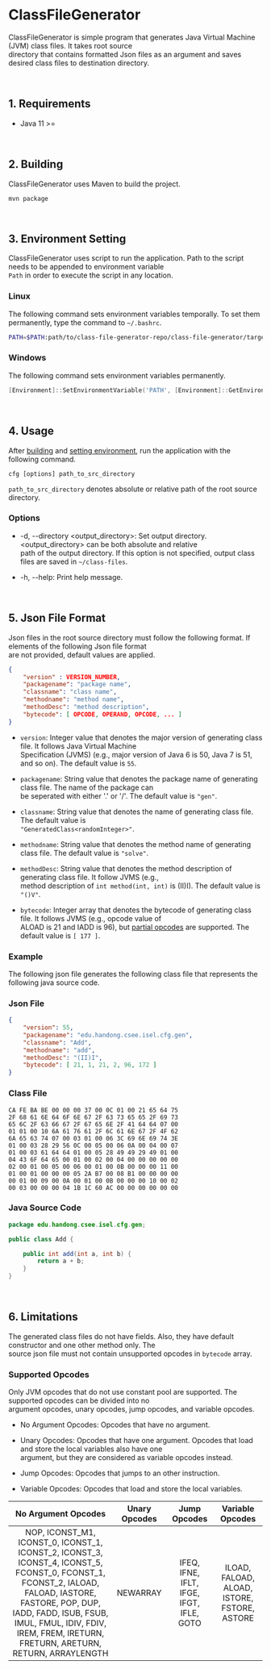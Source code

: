 # ClassFileGenerator

ClassFileGenerator is simple program that generates Java Virtual Machine (JVM) class files. It takes root source  
directory that contains formatted Json files as an argument and saves desired class files to destination directory.  

</br>

## 1. Requirements

- Java 11 >=

</br>

## 2. Building

ClassFileGenerator uses Maven to build the project.  

```console
mvn package
```

</br>

## 3. Environment Setting

ClassFileGenerator uses script to run the application. Path to the script needs to be appended to environment variable  
`Path` in order to execute the script in any location.

### Linux

The following command sets environment variables temporally. To set them permanently, type the command to `~/.bashrc`.

```bash
PATH=$PATH:path/to/class-file-generator-repo/class-file-generator/target/appassembler/bin
```

### Windows

The following command sets environment variables permanently.

```powershell
[Environment]::SetEnvironmentVariable('PATH', [Environment]::GetEnvironmentVariable('PATH', 'Machine') + ';path\to\class-file-generator-repo\class-file-generator\target\appassembler\bin', 'Machine')
```

</br>

## 4. Usage

After [building](#2-building) and [setting environment](#3-environment-setting), run the application with the following command.

```console
cfg [options] path_to_src_directory
```

`path_to_src_directory` denotes absolute or relative path of the root source directory.

### Options

- -d, --directory <output_directory>: Set output directory. <output_directory> can be both absolute and relative  
  path of the output directory. If this option is not specified, output class files are saved in `~/class-files`.

- -h, --help: Print help message.

</br>

## 5. Json File Format

Json files in the root source directory must follow the following format. If elements of the following Json file format  
are not provided, default values are applied.

```json
{
    "version" : VERSION_NUMBER,
    "packagename": "package name",
    "classname": "class name",
    "methodname": "method name",
    "methodDesc": "method description",
    "bytecode": [ OPCODE, OPERAND, OPCODE, ... ]
}

```

- `version`: Integer value that denotes the major version of generating class file. It follows Java Virtual Machine  
  Specification (JVMS) (e.g., major version of Java 6 is 50, Java 7 is 51, and so on). The default value is `55`.

- `packagename`: String value that denotes the package name of generating class file. The name of the package can  
  be seperated with either '.' or '/'. The default value is `"gen"`.
  
- `classname`: String value that denotes the name of generating class file. The default value is  
  `"GeneratedClass<randomInteger>"`.

- `methodname`: String value that denotes the method name of generating class file. The default value is `"solve"`.
  
- `methodDesc`: String value that denotes the method description of generating class file. It follow JVMS (e.g.,  
  method description of `int method(int, int)` is (II)I). The default value is `"()V"`.

- `bytecode`: Integer array that denotes the bytecode of generating class file. It follows JVMS (e.g., opcode value of  
  ALOAD is 21 and IADD is 96), but [partial opcodes](#supported-opcodes) are supported. The default value is `[ 177 ]`.

### Example

The following json file generates the following class file that represents the following java source code.

### Json File

```json
{
    "version": 55, 
    "packagename": "edu.handong.csee.isel.cfg.gen",
    "classname": "Add", 
    "methodname": "add",
    "methodDesc": "(II)I",
    "bytecode": [ 21, 1, 21, 2, 96, 172 ]
}

```

### Class File

```class
CA FE BA BE 00 00 00 37 00 0C 01 00 21 65 64 75  
2F 68 61 6E 64 6F 6E 67 2F 63 73 65 65 2F 69 73  
65 6C 2F 63 66 67 2F 67 65 6E 2F 41 64 64 07 00  
01 01 00 10 6A 61 76 61 2F 6C 61 6E 67 2F 4F 62  
6A 65 63 74 07 00 03 01 00 06 3C 69 6E 69 74 3E  
01 00 03 28 29 56 0C 00 05 00 06 0A 00 04 00 07  
01 00 03 61 64 64 01 00 05 28 49 49 29 49 01 00  
04 43 6F 64 65 00 01 00 02 00 04 00 00 00 00 00  
02 00 01 00 05 00 06 00 01 00 0B 00 00 00 11 00  
01 00 01 00 00 00 05 2A B7 00 08 B1 00 00 00 00  
00 01 00 09 00 0A 00 01 00 0B 00 00 00 10 00 02 
00 03 00 00 00 04 1B 1C 60 AC 00 00 00 00 00 00 

```

### Java Source Code

```java
package edu.handong.csee.isel.cfg.gen;

public class Add {

    public int add(int a, int b) {
        return a + b;
    }
}

```

</br>

## 6. Limitations

The generated class files do not have fields. Also, they have default constructor and one other method only. The  
source json file must not contain unsupported opcodes in `bytecode` array.

### Supported Opcodes

Only JVM opcodes that do not use constant pool are supported. The supported opcodes can be divided into no  
argument opcodes, unary opcodes, jump opcodes, and variable opcodes.

- No Argument Opcodes: Opcodes that have no argument.  

- Unary Opcodes: Opcodes that have one argument. Opcodes that load and store the local variables also have one  
  argument, but they are considered as variable opcodes instead.

- Jump Opcodes: Opcodes that jumps to an other instruction.

- Variable Opcodes: Opcodes that load and store the local variables.

| No Argument Opcodes | Unary Opcodes | Jump Opcodes | Variable Opcodes |
| :-----------------: | :-----------: | :----------: | :--------------: |
| NOP, ICONST_M1, ICONST_0, ICONST_1, ICONST_2, ICONST_3, ICONST_4, ICONST_5, FCONST_0, FCONST_1, FCONST_2, IALOAD, FALOAD, IASTORE, FASTORE, POP, DUP, IADD, FADD, ISUB, FSUB, IMUL, FMUL, IDIV, FDIV, IREM, FREM, IRETURN, FRETURN, ARETURN, RETURN, ARRAYLENGTH | NEWARRAY | IFEQ, IFNE, IFLT, IFGE, IFGT, IFLE, GOTO | ILOAD, FALOAD, ALOAD, ISTORE, FSTORE, ASTORE |  
